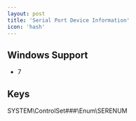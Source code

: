 ```yaml
---
layout: post
title: 'Serial Port Device Information'
icon: 'hash'
---
```


## Windows Support

- 7



## Keys

SYSTEM\ControlSet###\Enum\SERENUM

